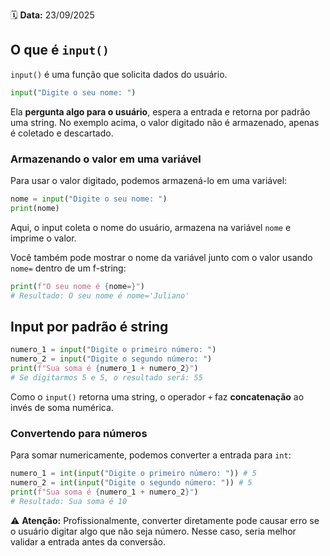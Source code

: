 🗓️ **Data:** 23/09/2025

## O que é `input()`

`input()` é uma função que solicita dados do usuário.

```python
input("Digite o seu nome: ")
```

Ela **pergunta algo para o usuário**, espera a entrada e retorna por padrão uma string. No exemplo acima, o valor digitado não é armazenado, apenas é coletado e descartado.

### Armazenando o valor em uma variável

Para usar o valor digitado, podemos armazená-lo em uma variável:

```python
nome = input("Digite o seu nome: ")
print(nome)
```

Aqui, o input coleta o nome do usuário, armazena na variável `nome` e imprime o valor.

Você também pode mostrar o nome da variável junto com o valor usando `nome=` dentro de um f-string:

```python
print(f"O seu nome é {nome=}")
# Resultado: O seu nome é nome='Juliano'
```

## Input por padrão é string

```python
numero_1 = input("Digite o primeiro número: ")
numero_2 = input("Digite o segundo número: ")
print(f"Sua soma é {numero_1 + numero_2}")
# Se digitarmos 5 e 5, o resultado será: 55
```

Como o `input()` retorna uma string, o operador `+` faz **concatenação** ao invés de soma numérica.

### Convertendo para números

Para somar numericamente, podemos converter a entrada para `int`:

```python
numero_1 = int(input("Digite o primeiro número: ")) # 5
numero_2 = int(input("Digite o segundo número: ")) # 5
print(f"Sua soma é {numero_1 + numero_2}")
# Resultado: Sua soma é 10
```

⚠️ **Atenção:** Profissionalmente, converter diretamente pode causar erro se o usuário digitar algo que não seja número. Nesse caso, seria melhor validar a entrada antes da conversão.
